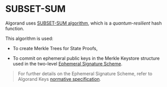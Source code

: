 # SUBSET-SUM

Algorand uses [SUBSET-SUM algorithm](https://github.com/algorandfoundation/specs/blob/master/dev/cryptographic-specs/sumhash-spec.pdf),
which is a _quantum-resilient_ hash function.

This algorithm is used:

- To create Merkle Trees for State Proofs,

- To commit on ephemeral public keys in the Merkle Keystore structure used in the
two-level [Ephemeral Signature Scheme](../keys/keys-ephemeral.md).

> For further details on the Ephemeral Signature Scheme, refer to Algorand Keys
> [normative specification](../keys/keys-ephemeral.md).
